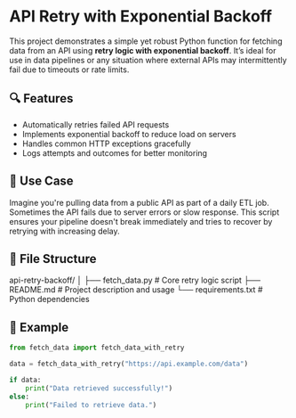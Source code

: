 # API Retry with Exponential Backoff

This project demonstrates a simple yet robust Python function for fetching data from an API using **retry logic with exponential backoff**. It’s ideal for use in data pipelines or any situation where external APIs may intermittently fail due to timeouts or rate limits.

## 🔍 Features

- Automatically retries failed API requests
- Implements exponential backoff to reduce load on servers
- Handles common HTTP exceptions gracefully
- Logs attempts and outcomes for better monitoring

## 📘 Use Case

Imagine you're pulling data from a public API as part of a daily ETL job. Sometimes the API fails due to server errors or slow response. This script ensures your pipeline doesn't break immediately and tries to recover by retrying with increasing delay.

## 📁 File Structure

api-retry-backoff/
│
├── fetch_data.py        # Core retry logic script
├── README.md            # Project description and usage
└── requirements.txt     # Python dependencies


## 🧪 Example

```python
from fetch_data import fetch_data_with_retry

data = fetch_data_with_retry("https://api.example.com/data")

if data:
    print("Data retrieved successfully!")
else:
    print("Failed to retrieve data.")
```



